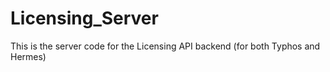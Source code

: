 # Licensing_Server
This is the server code for the Licensing API backend (for both Typhos and Hermes)
